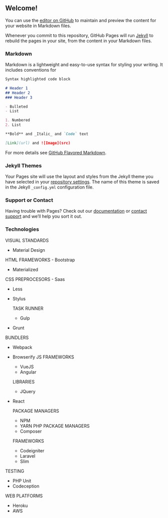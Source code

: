 ## Welcome!

You can use the [editor on GitHub](https://github.com/franckweb/homepage/edit/master/README.md) to maintain and preview the content for your website in Markdown files.

Whenever you commit to this repository, GitHub Pages will run [Jekyll](https://jekyllrb.com/) to rebuild the pages in your site, from the content in your Markdown files.

### Markdown

Markdown is a lightweight and easy-to-use syntax for styling your writing. It includes conventions for

```markdown
Syntax highlighted code block

# Header 1
## Header 2
### Header 3

- Bulleted
- List

1. Numbered
2. List

**Bold** and _Italic_ and `Code` text

[Link](url) and ![Image](src)
```

For more details see [GitHub Flavored Markdown](https://guides.github.com/features/mastering-markdown/).

### Jekyll Themes

Your Pages site will use the layout and styles from the Jekyll theme you have selected in your [repository settings](https://github.com/franckweb/homepage/settings). The name of this theme is saved in the Jekyll `_config.yml` configuration file.

### Support or Contact

Having trouble with Pages? Check out our [documentation](https://help.github.com/categories/github-pages-basics/) or [contact support](https://github.com/contact) and we’ll help you sort it out.

### Technologies

VISUAL STANDARDS
- Material Design

HTML
	FRAMEWORKS
	- Bootstrap
  - Materialized
  
CSS
	PREPROCESORS
	- Saas
  - Less
  - Stylus

	TASK RUNNER
	- Gulp
  - Grunt
  
  BUNDLERS
  - Webpack
  - Browserify
JS
	FRAMEWORKS
	- VueJS
	- Angular

	LIBRARIES
	- JQuery
  - React

	PACKAGE MANAGERS
	- NPM
	- YARN
PHP
	PACKAGE MANAGERS
	- Composer

	FRAMEWORKS
	- Codeigniter
	- Laravel
	- Slim
  
  TESTING
  - PHP Unit
  - Codeception

WEB PLATFORMS
  - Heroku
  - AWS

